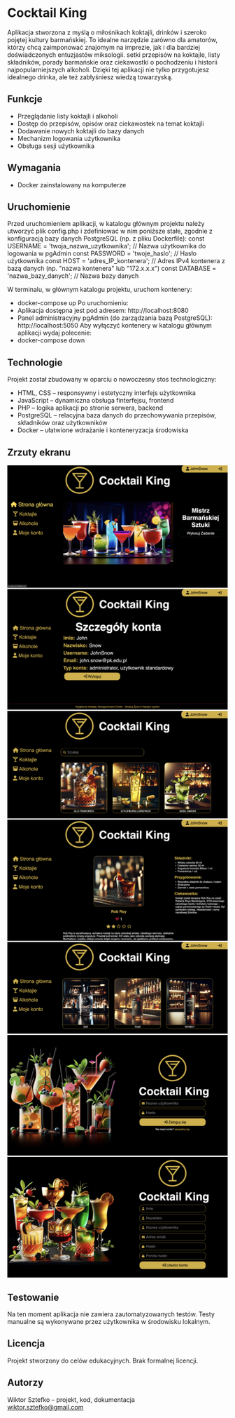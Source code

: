 # Cocktail King
Aplikacja stworzona z myślą o miłośnikach koktajli, drinków i szeroko pojętej kultury barmańskiej. To idealne narzędzie zarówno dla amatorów, którzy chcą zaimponować znajomym na imprezie, jak i dla bardziej doświadczonych entuzjastów miksologii.
setki przepisów na koktajle, listy składników, porady barmańskie oraz ciekawostki o pochodzeniu i historii najpopularniejszych alkoholi. Dzięki tej aplikacji nie tylko przygotujesz idealnego drinka, ale też zabłyśniesz wiedzą towarzyską.

## Funkcje
- Przeglądanie listy koktajli i alkoholi
- Dostęp do przepisów, opisów oraz ciekawostek na temat koktajli
- Dodawanie nowych koktajli do bazy danych
- Mechanizm logowania użytkownika
- Obsługa sesji użytkownika

## Wymagania
- Docker zainstalowany na komputerze

## Uruchomienie
Przed uruchomieniem aplikacji, w katalogu głównym projektu należy utworzyć plik config.php i zdefiniować w nim poniższe stałe, zgodnie z konfiguracją bazy danych PostgreSQL (np. z pliku Dockerfile):
const USERNAME = 'twoja_nazwa_uzytkownika';   // Nazwa użytkownika do logowania w pgAdmin
const PASSWORD = 'twoje_haslo';               // Hasło użytkownika
const HOST = 'adres_IP_kontenera';            // Adres IPv4 kontenera z bazą danych (np. "nazwa kontenera" lub "172.x.x.x")
const DATABASE = 'nazwa_bazy_danych';         // Nazwa bazy danych

W terminalu, w głównym katalogu projektu, uruchom kontenery:
- docker-compose up
Po uruchomieniu:
- Aplikacja dostępna jest pod adresem: http://localhost:8080
- Panel administracyjny pgAdmin (do zarządzania bazą PostgreSQL): http://localhost:5050
Aby wyłączyć kontenery w katalogu głównym aplikacji wydaj polecenie:
- docker-compose down

## Technologie
Projekt został zbudowany w oparciu o nowoczesny stos technologiczny:
- HTML, CSS – responsywny i estetyczny interfejs użytkownika
- JavaScript – dynamiczna obsługa finterfejsu, frontend
- PHP – logika aplikacji po stronie serwera, backend
- PostgreSQL – relacyjna baza danych do przechowywania przepisów, składników oraz użytkowników
- Docker – ułatwione wdrażanie i konteneryzacja środowiska

## Zrzuty ekranu
![Strona główna](./screenshots/main.png)
![Konto użytkownika](./screenshots/account.png)
![Koktajle](./screenshots/cocktails.png)
![Koktajl](./screenshots/cocktail.png)
![Alkohole](./screenshots/alcohols.png)
![Logowanie](./screenshots/login.png)
![Register](./screenshots/register.png)

## Testowanie
Na ten moment aplikacja nie zawiera zautomatyzowanych testów. Testy manualne są wykonywane przez użytkownika w środowisku lokalnym.

## Licencja
Projekt stworzony do celów edukacyjnych. Brak formalnej licencji.

## Autorzy
Wiktor Sztefko – projekt, kod, dokumentacja  
[wiktor.sztefko@gmail.com](mailto:wiktor.sztefko@gmail.com)


